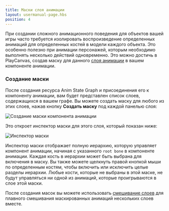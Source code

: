 ```yaml
---
title: Маски слоя анимации
layout: usermanual-page.hbs
position: 4
---
```


При создании сложного анимационного поведения для объектов вашей игры часто требуется изолировать воспроизведение определенных анимаций для определенных костей в модели каждого объекта. Это особенно полезно при анимации персонажей, которым необходимо выполнять несколько действий одновременно. Это можно достичь в PlayCanvas, создав маску для данного [слоя анимации](/en/user-manual/animation/anim-state-graph-assets/#layers/) в вашем компоненте анимации.

### Создание маски

После создания ресурса Anim State Graph и присоединения его к компоненту анимации, вам будет представлен список слоев, содержащихся в вашем графе. Вы можете создать маску для любого из этих слоев, нажав кнопку **Создать маску** под каждой панелью слоя:

![Создание маски компонента анимации][1]

Это откроет инспектор маски для этого слоя, который показан ниже:

![Инспектор маски][2]

Инспектор маски отображает полную иерархию, которую управляет компонент анимации, начиная с указанного `root bone` в компоненте анимации. Каждая кость в иерархии может быть выбрана для включения в маску. Вы также можете щелкнуть правой кнопкой мыши по определенным костям, чтобы включить или исключить целые разделы иерархии. Любые кости, которые не выбраны в этой маске, не будут управляться ни одной из анимаций, которые проигрываются в слое этой маски.

После создания масок вы можете использовать [смешивание слоев](/en/user-manual/animation/anim-state-graph-assets/#layer-blending) для плавного смешивания маскированных анимаций нескольких слоев вместе.

[1]: /images/user-manual/anim/anim_component_create_mask.png
[2]: /images/user-manual/anim/anim_mask_inspector.png
